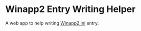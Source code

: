 # Winapp2 Entry Writing Helper

A web app to help writing [Winapp2.ini](https://github.com/MoscaDotTo/Winapp2) entry.

